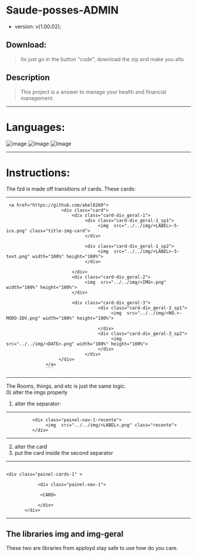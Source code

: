 # Saude-posses-ADMIN
- version: v(1.00.02);

## Download:
> Its just go in the button "code", download the zip and make you alts    


## Description

> This project is a answer to manage your health and financial  management.           


***
# Languages: 
 ![image](https://img.shields.io/badge/JavaScript-F7DF1E?style=for-the-badge&logo=javascript&logoColor=black) ![Image](https://img.shields.io/badge/HTML-239120?style=for-the-badge&logo=html5&logoColor=white) ![Image](https://img.shields.io/badge/CSS-239120?&style=for-the-badge&logo=css3&logoColor=white)

***
   # Instructions:

   The fzd is made off transitions of cards. These cards:    
***
```
 <a href="https://github.com/abel8260">
                     <div class="card">
                         <div class="card-div_geral-1">
                              <div class="card-div_geral-1_sp1">
                                   <img  src="../../img/<LABEL>-5-ico.png" class="title-img-card">
                              </div>

                              <div class="card-div_geral-1_sp2">
                                   <img  src="../../img/<LABEL>-5-text.png" width="100%" height="100%">
                              </div>

                         </div>
                         <div class="card-div_geral-2">
                              <img  src="../../img/<IMG>.png" width="100%" height="100%">
                         </div>

                         <div class="card-div_geral-3">
                                   <div class="card-div_geral-3_sp1">
                                        <img  src="../../img/<NO.>-MODO-IDV.png" width="100%" height="100%">
                                        
                                   </div>
                                   <div class="card-div_geral-3_sp2">
                                        <img  src="../../img/<DATE>.png" width="100%" height="100%">
                                   </div>
                              </div>
                    </div>  
               </a>
               ```
````
***

   The Rooms, things, and  etc is just the same logic.  
   0) alter the imgs properly 
   1) alter  the separator:
   ***
   ```
             <div class="painel-nav-1-recente">
                  <img  src="../../img/<LABEL>.png" class="recente">
             </div>
   ````
   ***

   2) alter the card 
   3) put the card inside the second separator  
   
   ***
   ```
   
   <div class="painel-cards-1" >
            
               <div class="painel-nav-1">

                <CARD>
                
               </div>
          </div>
   ````
   ***
   
 ## The libraries img and img-geral
  These two are libraries from apployd stay safe to use how do you care.      

